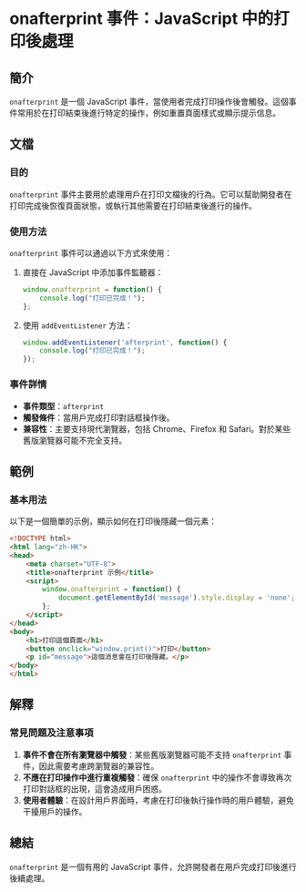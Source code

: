 <!--
Meta Description: # onafterprint 事件：JavaScript 中的打印後處理 ## 簡介 `onafterprint` 是一個 JavaScript 事件，當使用者完成打印操作後會觸發。這個事件常用於在打印結束後進行特定的操作，例如重置頁面樣式或顯示提示信息。 ## 文檔 ### 目的 `onafter...
Meta Keywords: onafterprint, javascript, window, html, function
-->

# onafterprint 事件：JavaScript 中的打印後處理

## 簡介
`onafterprint` 是一個 JavaScript 事件，當使用者完成打印操作後會觸發。這個事件常用於在打印結束後進行特定的操作，例如重置頁面樣式或顯示提示信息。

## 文檔
### 目的
`onafterprint` 事件主要用於處理用戶在打印文檔後的行為。它可以幫助開發者在打印完成後恢復頁面狀態，或執行其他需要在打印結束後進行的操作。

### 使用方法
`onafterprint` 事件可以通過以下方式來使用：

1. 直接在 JavaScript 中添加事件監聽器：
   ```javascript
   window.onafterprint = function() {
       console.log("打印已完成！");
   };
   ```

2. 使用 `addEventListener` 方法：
   ```javascript
   window.addEventListener('afterprint', function() {
       console.log("打印已完成！");
   });
   ```

### 事件詳情
- **事件類型**：`afterprint`
- **觸發條件**：當用戶完成打印對話框操作後。
- **兼容性**：主要支持現代瀏覽器，包括 Chrome、Firefox 和 Safari。對於某些舊版瀏覽器可能不完全支持。

## 範例
### 基本用法
以下是一個簡單的示例，顯示如何在打印後隱藏一個元素：

```html
<!DOCTYPE html>
<html lang="zh-HK">
<head>
    <meta charset="UTF-8">
    <title>onafterprint 示例</title>
    <script>
        window.onafterprint = function() {
            document.getElementById('message').style.display = 'none';
        };
    </script>
</head>
<body>
    <h1>打印這個頁面</h1>
    <button onclick="window.print()">打印</button>
    <p id="message">這個消息會在打印後隱藏。</p>
</body>
</html>
```

## 解釋
### 常見問題及注意事項
1. **事件不會在所有瀏覽器中觸發**：某些舊版瀏覽器可能不支持 `onafterprint` 事件，因此需要考慮跨瀏覽器的兼容性。
2. **不應在打印操作中進行重複觸發**：確保 `onafterprint` 中的操作不會導致再次打印對話框的出現，這會造成用戶困惑。
3. **使用者體驗**：在設計用戶界面時，考慮在打印後執行操作時的用戶體驗，避免干擾用戶的操作。

## 總結
`onafterprint` 是一個有用的 JavaScript 事件，允許開發者在用戶完成打印後進行後續處理。